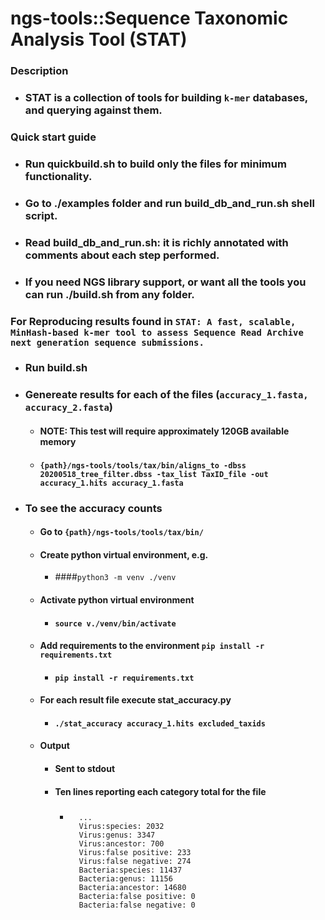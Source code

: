 ngs-tools::Sequence Taxonomic Analysis Tool (STAT)
===

### Description 
* ### STAT is a collection of tools for building `k-mer` databases, and querying against them.

### Quick start guide
* ### Run quickbuild.sh to build only the files for minimum functionality.
* ### Go to ./examples folder and run build_db_and_run.sh shell script. 
* ### Read build_db_and_run.sh: it is richly annotated with comments about each step performed.
* ### If you need NGS library support, or want all the tools you can run ./build.sh from any folder. 

### For Reproducing results found in `STAT: A fast, scalable, MinHash-based k-mer tool to assess Sequence Read Archive next generation sequence submissions.`
* ### Run build.sh 
* ### Genereate results for each of the files (`accuracy_1.fasta, accuracy_2.fasta`)
    * #### NOTE: This test will require approximately 120GB available memory
    * #### `{path}/ngs-tools/tools/tax/bin/aligns_to -dbss 20200518_tree_filter.dbss -tax_list TaxID_file -out accuracy_1.hits accuracy_1.fasta`
* ### To see the accuracy counts
    * #### Go to `{path}/ngs-tools/tools/tax/bin/`
    * #### Create python virtual environment, e.g.
        * ####`python3 -m venv ./venv`
    * #### Activate python virtual environment
        * #### `source v./venv/bin/activate`
    * #### Add requirements to the environment `pip install -r requirements.txt`
        * #### `pip install -r requirements.txt`
    * #### For each result file execute stat_accuracy.py
        * #### `./stat_accuracy accuracy_1.hits excluded_taxids`
    * #### Output 
        * #### Sent to stdout
        * #### Ten lines reporting each category total for the file
            * ##### 
                    ...
                    Virus:species: 2032
                    Virus:genus: 3347
                    Virus:ancestor: 700
                    Virus:false positive: 233
                    Virus:false negative: 274
                    Bacteria:species: 11437
                    Bacteria:genus: 11156
                    Bacteria:ancestor: 14680
                    Bacteria:false positive: 0
                    Bacteria:false negative: 0
